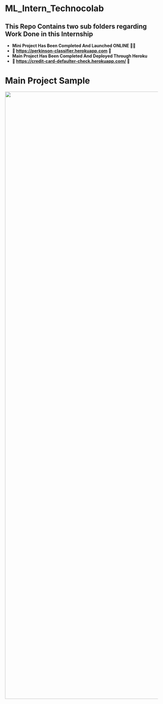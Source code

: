 # ML_Intern_Technocolab
## This Repo Contains two sub folders regarding Work Done in this Internship
* **Mini Project Has Been Completed And Launched ONLINE 🥳🥳**
* **👾  https://perkinson-classifier.herokuapp.com  👾**
* **Main Project Has Been Completed And Deployed Through Heroku**
* **👾  https://credit-card-defaulter-check.herokuapp.com/  👾**

# Main Project Sample
<p>
<img align="center" width="1200" height="2000" src="https://github.com/PrathameshDeshpande/ML_Intern_Technocolab/blob/master/screencapture-credit-card-defaulter-check-herokuapp-2020-10-01-21_43_20.png.gif">
</p>
